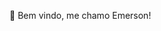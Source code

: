 👋 Bem vindo, me chamo Emerson!


<!---
EmersonBSilv/EmersonBSilv is a ✨ special ✨ repository because its `README.md` (this file) appears on your GitHub profile.
You can click the Preview link to take a look at your changes.
--->
